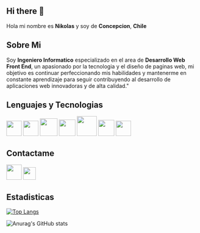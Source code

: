 ## Hi there 👋
Hola mi nombre es **Nikolas** y soy de **Concepcion**, **Chile**

## Sobre Mi
Soy **Ingeniero Informatico** especializado en el area de **Desarrollo Web Front End**, un apasionado por la tecnologia y el diseño de paginas web,
mi objetivo es continuar perfeccionando mis habilidades y mantenerme en constante aprendizaje para seguir contribuyendo al desarrollo de aplicaciones web innovadoras y de alta calidad."

## Lenguajes y Tecnologias
<a href="https://developer.mozilla.org/en-US/docs/Glossary/HTML5"><img src="https://cdn-icons-png.flaticon.com/512/732/732212.png" width="40px"></a>
<a href="https://developer.mozilla.org/en-US/docs/Web/CSS"><img src="https://upload.wikimedia.org/wikipedia/commons/thumb/6/62/CSS3_logo.svg/2048px-CSS3_logo.svg.png" width="40px"></a>
<a href="https://developer.mozilla.org/en-US/docs/Web/JavaScript"><img src="https://img.icons8.com/color/512/javascript.png" width="46px"></a>
<a href="https://vuejs.org/guide/introduction"><img src="https://upload.wikimedia.org/wikipedia/commons/f/f1/Vue.png" width="43px"></a>
<a href="https://getbootstrap.com/docs/5.3/getting-started/introduction/"><img src="https://upload.wikimedia.org/wikipedia/commons/thumb/b/b2/Bootstrap_logo.svg/2560px-Bootstrap_logo.svg.png" width="52px"></a>
<a href="https://sass-lang.com/documentation/"><img src="https://cdn-icons-png.flaticon.com/512/5968/5968358.png" width="42px"></a>
<a href="https://firebase.google.com/docs/guides?hl=es-419"><img src="https://brandeps.com/logo-download/F/Firebase-logo-02.png" width="40px"></a>

## Contactame 
<a href="https://mail.google.com/mail/u/0/?fs=1&tf=cm&source=mailto&to=ncorantehuenchuman@gmail.com" style="display: inline-block; margin: 0; padding: 0; background-color: #0000">
<img src="https://cdn.worldvectorlogo.com/logos/gmail-icon.svg" width="40px">
</a>
<a href="https://www.linkedin.com/in/nicolas-corante/" style="display: inline-block; background-color: #0000; border-radius: 5px;">
    <img src="https://upload.wikimedia.org/wikipedia/commons/c/ca/LinkedIn_logo_initials.png" width= 33px>
</a>

## Estadisticas
[![Top Langs](https://github-readme-stats.vercel.app/api/top-langs/?username=NikoAlexis1&layout=compact&theme=transparent)](https://github.com/NikoAlexis1/github-readme-stats)

![Anurag's GitHub stats](https://github-readme-stats.vercel.app/api?username=NikoAlexis1&show_icons=true&theme=transparent)
